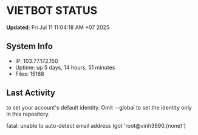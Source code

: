 # VIETBOT STATUS
**Updated**: Fri Jul 11 11:04:18 AM +07 2025

## System Info
- IP: 103.77.172.150
- Uptime: up 5 days, 14 hours, 51 minutes
- Files: 15168

## Last Activity

to set your account's default identity.
Omit --global to set the identity only in this repository.

fatal: unable to auto-detect email address (got 'root@vinh3690.(none)')
